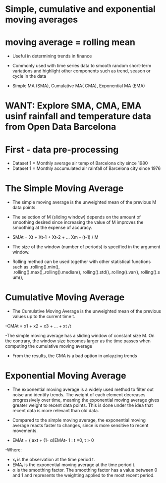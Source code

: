 # Simple, cumulative and exponential moving averages

# moving average  = rolling mean
 
- Useful in determining trends in finance

- Commonly used with time series data to smooth random short-term variations and highlight other components such as trend, season or cycle in the data

- Simple MA (SMA), Cumulative MA( CMA), Exponential MA (EMA)

# WANT: Explore SMA, CMA, EMA usinf rainfall and temperature data from Open Data Barcelona

# First - data pre-processing

- Dataset 1 = Monthly average air temp of Barcelona city since 1980
- Dataset 1 = Monthly accumulated air rainfall of Barcelona city since 1976

# The Simple Moving Average

- The simple moving average is the unweighted mean of the previous M data  points.

- The selection of M (sliding window) depends on the amount of smoothing desired since increasing the value of M improves the smoothing at the expense of accuracy.

- SMAt = Xt + Xt-1 + Xt-2 + ... Xm - (t-1) / M

- The size of the window (number of periods) is specified in the argument window.

- Rolling method can be used together with other statistical functions such as .rolling().min(), .rolling().max(),.rolling().median(),.rolling().std(),.rolling().var(),.rolling().sum(),

# Cumulative Moving Average 

- The Cumulative Moving Average is the unweighted mean of the previous values up to the current time t.

-CMAt = x1 + x2 + x3 + ... + xt /t

-The simple moving average has a sliding window of constant size M. On the contrary, the window size becomes larger as the time passes when computing the cumulative moving average

- From the results, the CMA is a bad option in anlayzing trends

# Exponential Moving Average 

- The exponential moving average is a widely used method to filter out noise and identify trends. The weight of each element decreases progressively over time, meaning the exponential moving average gives greater weight to recent data points. This is done under the idea that recent data is more relevant than old data.

- Compared to the simple moving average, the exponential moving average reacts faster to changes, since is more sensitive to recent movements.

- EMAt = { axt + (1- α)EMAt- 1 :  t =0, t > 0

-Where: 

- xₜ is the observation at the time period t.
- EMAₜ is the exponential moving average at the time period t.
- α is the smoothing factor. The smoothing factor has a value between 0 and 1 and represents the weighting applied to the most recent period.


